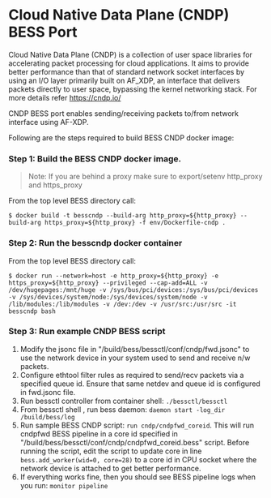 <!--
SPDX-License-Identifier: Apache-2.0
Copyright 2020 Intel Corporation
-->

# Cloud Native Data Plane (CNDP) BESS Port

Cloud Native Data Plane (CNDP) is a collection of user space libraries for accelerating packet processing for cloud applications. It aims to provide better performance than that of standard network socket interfaces by using an I/O layer primarily built on AF_XDP, an interface that delivers packets directly to user space, bypassing the kernel networking stack. For more details refer https://cndp.io/

CNDP BESS port enables sending/receiving packets to/from network interface using AF-XDP.

Following are the steps required to build BESS CNDP docker image:

### Step 1: Build the BESS CNDP docker image.

> Note: If you are behind a proxy make sure to export/setenv http_proxy and https_proxy

From the top level BESS directory call:

```
$ docker build -t besscndp --build-arg http_proxy=${http_proxy} --build-arg https_proxy=${http_proxy} -f env/Dockerfile-cndp .
```

### Step 2: Run the besscndp docker container

From the top level BESS directory call:

```
$ docker run --network=host -e http_proxy=${http_proxy} -e https_proxy=${http_proxy} --privileged --cap-add=ALL -v /dev/hugepages:/mnt/huge -v /sys/bus/pci/devices:/sys/bus/pci/devices -v /sys/devices/system/node:/sys/devices/system/node -v  /lib/modules:/lib/modules -v /dev:/dev -v /usr/src:/usr/src -it besscndp bash
```

### Step 3: Run example CNDP BESS script

1. Modify the jsonc file in "/build/bess/bessctl/conf/cndp/fwd.jsonc" to use the network device in your system used to send and receive n/w packets.
2. Configure ethtool filter rules as required to send/recv packets via a specified queue id. Ensure that same netdev and queue id is configured in fwd.jsonc file.
3. Run bessctl controller from container shell: `./bessctl/bessctl`
4. From bessctl shell , run bess daemon: `daemon start -log_dir /build/bess/log`
5. Run sample BESS CNDP script: `run cndp/cndpfwd_coreid`. This will run cndpfwd BESS pipeline in a core id specified in "/build/bess/bessctl/conf/cndp/cndpfwd_coreid.bess" script. Before running the script, edit the script to update core in line `bess.add_worker(wid=0, core=28)` to a core id in CPU socket where the network device is attached to get better performance.
6. If everything works fine, then you should see BESS pipeline logs when you run: `monitor pipeline`
